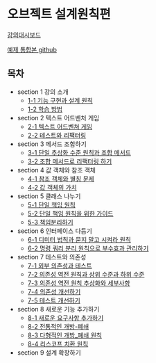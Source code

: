 # 오브젝트 설계원칙편

[강의대시보드](https://www.inflearn.com/course/%EC%98%A4%EB%B8%8C%EC%A0%9D%ED%8A%B8-%EC%84%A4%EA%B3%84%EC%9B%90%EC%B9%99-part2)

[예제 통합본 github](https://github.com/eternity-oop/object-principle)

## 목차

- section 1 강의 소개
    - [1-1 기능 구현과 설계 원칙](./section%201/1-1%20기능%20구현과%20설계%20원칙.md)
    - [1-2 학습 방법](./section%201/1-2%20학습%20방법.md)
- section 2 텍스트 어드벤처 게임
    - [2-1 텍스트 어드벤쳐 게임](./section%202/2-1%20텍스트%20어드벤처%20게임.md)
    - [2-2 테스트와 리팩터링](./section%202/2-2%20테스트와%20리팩터링.md)
- section 3 메서드 조합하기
    - [3-1 단일 추상화 수준 원칙과 조합 메서드](./section%203/3-1%20단일%20추상화%20수준%20원칙과%20조합%20메서드.md)
    - [3-2 조합 메서드로 리팩터링 하기](./section%203/3-2%20조합%20메서드로%20리팩터링하기.md)
- section 4 값 객체와 참조 객체
    - [4-1 참조 객체와 별칭 문제](./section%204/4-1%20참조%20객체와%20별칭%20문제.md)
    - [4-2 값 객체의 가치](./section%204/4-2%20값%20객체의%20가치.md)
- section 5 클래스 나누기
    - [5-1 단일 책임 원칙](./section%205/5-1%20단일%20책임%20원칙.md)
    - [5-2 단일 책임 원칙을 위한 가이드](./section%205/5-2%20단일%20책임%20원칙을%20위한%20가이드.md)
    - [5-3 책임분리하기](./section%205/5-3%20책임분리하기.md)
- section 6 인터페이스 다듬기
    - [6-1 디미터 법칙과 묻지 말고 시켜라 원칙](./section%206/6-1%20디비터%20법칙과%20묻지%20말고%20시켜라%20원칙.md)
    - [6-2 명령 쿼리 분리 원칙으로 부수효과 관리하기](./section%206/6-2%20명령%20쿼리%20분리%20원칙으로%20부수효과%20관리하기.md)
- section 7 테스트와 의존성
    - [7-1 외부 의존성과 테스트](./section%207/7-1%20외부%20의존성과%20테스트.md)
    - [7-2 의존성 역전 원칙과 상위 수준과 하위 수준](./section%207/7-2%20의존성%20역전%20원칙%20상위수준과%20하위%20수준.md)
    - [7-3 의존성 역전 원칙 추상화와 세부사항](./section%207/7-3%20의존성%20역전%20원칙%20추상화와%20세부사항.md)
    - [7-4 의존성 개선하기](./section%207/7-4%20의존성%20개선하기.md)
    - [7-5 테스트 개선하기](./section%207/7-5%20테스트%20개선하기.md)
- section 8 새로운 기능 추가하기
    - [8-1 새로운 요구사항 추가하기](./section%208/8-1%20새로운%20요구사항%20추가하기.md)
    - [8-2 전통적인 개방-폐쇄](./section%208/8-2%20전통적인%20개방-폐쇄%20.md)
    - [8-3 다형적인 개방_폐쇄 원칙](./section%208/8-3%20다형적인%20개방-페쇄%20원칙.md)
    - [8-4 리스코프 치환 원칙](./section%208/8-4%20리스코프%20치환%20원칙.md)
- section 9 설계 확장하기